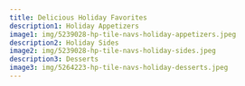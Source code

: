 ```yaml
---
title: Delicious Holiday Favorites
description1: Holiday Appetizers
image1: img/5239028-hp-tile-navs-holiday-appetizers.jpeg
description2: Holiday Sides
image2: img/5239028-hp-tile-navs-holiday-sides.jpeg
description3: Desserts
image3: img/5264223-hp-tile-navs-holiday-desserts.jpeg
---
```

